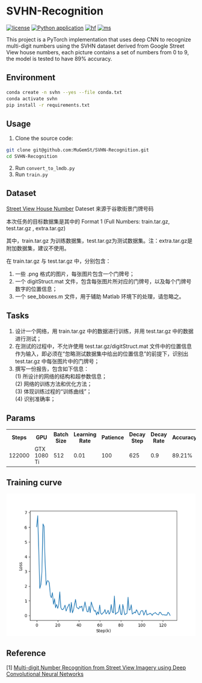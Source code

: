 # SVHN-Recognition
[![license](https://img.shields.io/github/license/MuGemSt/SVHN-Recognition.svg)](https://github.com/MuGemSt/SVHN-Recognition/blob/master/LICENSE)
[![Python application](https://github.com/MuGemSt/SVHN-Recognition/actions/workflows/python-app.yml/badge.svg?branch=main)](https://github.com/MuGemSt/SVHN-Recognition/actions/workflows/python-app.yml)
[![hf](https://img.shields.io/badge/HuggingFace-SVHN-ffd21e.svg)](https://huggingface.co/spaces/MuGemSt/svhn)
[![ms](https://img.shields.io/badge/ModelScope-SVHN-624aff.svg)](https://www.modelscope.cn/studios/MuGemSt/svhn)

This project is a PyTorch implementation that uses deep CNN to recognize multi-digit numbers using the SVHN dataset derived from Google Street View house numbers, each picture contains a set of numbers from 0 to 9, the model is tested to have 89% accuracy.

## Environment
```bash
conda create -n svhn --yes --file conda.txt
conda activate svhn
pip install -r requirements.txt
```

## Usage
1. Clone the source code:
```bash
git clone git@github.com:MuGemSt/SVHN-Recognition.git
cd SVHN-Recognition
```
2. Run `convert_to_lmdb.py`
3. Run `train.py`

## Dataset
[Street View House Number](http://ufldl.stanford.edu/housenumbers/SVHN) Dateset 来源于谷歌街景门牌号码

本次任务的目标数据集是其中的 Format 1 (Full Numbers: train.tar.gz, test.tar.gz , extra.tar.gz)

其中，train.tar.gz 为训练数据集，test.tar.gz为测试数据集。注：extra.tar.gz是附加数据集，建议不使用。

在 train.tar.gz 与 test.tar.gz 中，分别包含：<br>
1) 一些 .png 格式的图片，每张图片包含一个门牌号；<br>
2) 一个 digitStruct.mat 文件，包含每张图片所对应的门牌号，以及每个门牌号数字的位置信息；<br>
3) 一个 see_bboxes.m 文件，用于辅助 Matlab 环境下的处理，请忽略之。

## Tasks
1. 设计一个网络，用 train.tar.gz 中的数据进行训练，并用 test.tar.gz 中的数据进行测试；
2. 在测试的过程中，不允许使用 test.tar.gz/digitStruct.mat 文件中的位置信息作为输入，即必须在“忽略测试数据集中给出的位置信息”的前提下，识别出 test.tar.gz 中每张图片中的门牌号；
3. 撰写一份报告，包含如下信息：<br>
    (1) 所设计的网络的结构和超参数信息；<br>
    (2) 网络的训练方法和优化方法；<br>
    (3) 体现训练过程的“训练曲线”；<br>
    (4) 识别准确率；

## Params
<table>
    <tr>
        <th>Steps</th>
        <th>GPU</th>
        <th>Batch Size</th>
        <th>Learning Rate</th>
        <th>Patience</th>
        <th>Decay Step</th>
        <th>Decay Rate</th>
        <th>Accuracy</th>
    </tr>
    <tr>
        <td>122000</td>
        <td>GTX 1080 Ti</td>
        <td>512</td>
        <td>0.01</td>
        <td>100</td>
        <td>625</td>
        <td>0.9</td>
        <td>89.21%</td>
    </tr>
</table>

## Training curve
![](./docs/loss.png)

## Reference
[1] [Multi-digit Number Recognition from Street View Imagery using Deep Convolutional Neural Networks](http://arxiv.org/pdf/1312.6082.pdf)